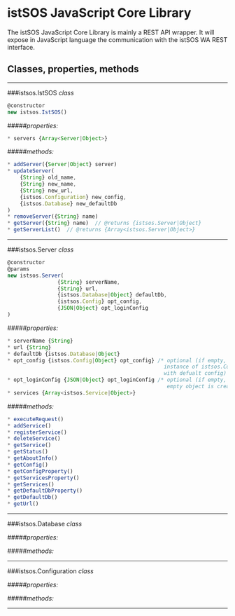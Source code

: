 # istSOS JavaScript Core Library

The istSOS JavaScript Core Library is mainly a REST API wrapper. 
It will expose in JavaScript language the communication with the istSOS WA REST interface.

## Classes, properties, methods
---

###istsos.IstSOS *class*
```javascript
@constructor
new istsos.IstSOS()
```
#####*properties:*
```javascript
* servers {Array<Server|Object>}
```
#####*methods:*
```javascript
* addServer({Server|Object} server)
* updateServer(
    {String} old_name, 
    {String} new_name,
    {String} new_url,
    {istsos.Configuration} new_config,
    {istsos.Database} new_defaultDb
)
* removeServer({String} name)
* getServer({String} name)  // @returns {istsos.Server|Object}
* getServerList()  // @returns {Array<istsos.Server|Object>}
```

---

###istsos.Server *class*
```javascript
@constructor
@params
new istsos.Server(
                {String} serverName, 
                {String} url, 
                {istsos.Database|Object} defaultDb, 
                {istsos.Config} opt_config, 
                {JSON|Object} opt_loginConfig
)
```
#####*properties:*
```javascript
* serverName {String}
* url {String}
* defaultDb {istsos.Database|Object}
* opt_config {istsos.Config|Object} opt_config} /* optional (if empty, 
                                                  instance of istsos.Configuration is created 
                                                  with defualt config) */
* opt_loginConfig {JSON|Object} opt_loginConfig /* optional (if empty,
                                                   empty object is created */
* services {Array<istsos.Service|Object>}
```
#####*methods:*
```javascript
* executeRequest()
* addService()
* registerService()
* deleteService()
* getService()
* getStatus()
* getAboutInfo()
* getConfig()
* getConfigProperty()
* getServicesProperty()
* getServices()
* getDefaultDbProperty()
* getDefaultDb()
* getUrl()
```

---

###istsos.Database *class*

#####*properties:*

#####*methods:*

---

###istsos.Configuration *class*

#####*properties:*

#####*methods:*

---
